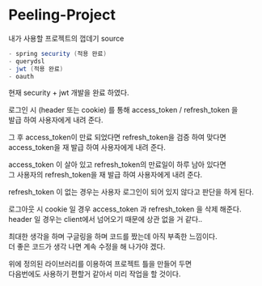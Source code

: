 # Peeling-Project

내가 사용할 프로젝트의 껍데기 source

```java
- spring security (적용 완료)
- querydsl
- jwt (적용 완료)
- oauth
```

현재 security + jwt 개발을 완료 하였다.<br>

로그인 시 (header 또는 cookie) 를 통해 access_token / refresh_token 을 <br>
발급 하여 사용자에게 내려 준다.<br>

그 후 access_token이 만료 되었다면 refresh_token을 검증 하여 맞다면 <br>
access_token을 재 발급 하여 사용자에게 내려 준다. <br>

access_token 이 살아 있고 refresh_token의 만료일이 하루 남아 있다면 <br>
그 사용자의 refresh_token을 재 발급 하여 사용자에게 내려 준다. <br>

refresh_token 이 없는 경우는 사용자 로그인이 되어 있지 않다고 판단을 하게 된다. <br>

로그아웃 시 cookie 일 경우 access_token 과 refresh_token 을 삭제 해준다.
header 일 경우는 client에서 넘어오기 때문에 상관 없을 거 같다..



최대한 생각을 하며 구글링을 하며 코드를 짰는데 아직 부족한 느낌이다.<br>
더 좋은 코드가 생각 나면 계속 수정을 해 나가야 겠다.











위에 정의된 라이브러리를 이용하여 프로젝트 틀을 만들어 두면<br> 
다음번에도 사용하기 편할거 같아서 미리 작업을 할 것이다.
